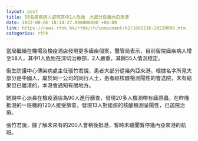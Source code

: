 ```yaml
---
layout: post
title: 58名瘧疾病人留院其中1人危殆　大部分從幾內亞來港
date: 2022-08-06 18:14:27.000000000 +08:00
link: https://news.rthk.hk/rthk/ch/component/k2/1661216-20220806.htm
categories: rthk
---
```


當局繼續在機場及檢疫酒店發現更多瘧疾個案，醫管局表示，目前留院瘧疾病人增至58人，其中1人危殆在深切治療部，2人嚴重，其餘55人情況穩定。

衞生防護中心傳染病處主任張竹君說，患者大部分從幾內亞來港，根據名字所見大部分是中國人，屬於同一公司的同行人士，患者經核酸檢測陽性的會送院，未有結果但已離港的，本港會通知有關地方。

她說中心派員在檢疫酒店為90人進行篩查，發現20多人檢測帶有瘧原蟲，在昨晚抵港的一班機約120人接受篩查，發現13人對瘧疾的核酸檢測呈陽性，已送院治療。

張竹君說，據了解未來有約200人會稍後抵港，暫時未聽聞暫停幾內亞來港的航班。
